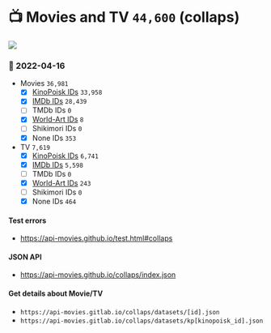 # :tv: Movies and TV `44,600` (collaps)

<a href="https://API-Movies.github.io"><img src="https://API-Movies.github.io/banner.png?cache"></a>

### :date: 2022-04-16
- Movies `36,981`
  - [x] <a href="https://API-Movies.github.io/collaps/movie_kinopoisk_ids.json">KinoPoisk IDs</a> `33,958`
  - [x] <a href="https://API-Movies.github.io/collaps/movie_imdb_ids.json">IMDb IDs</a> `28,439`
  - [ ] TMDb IDs `0`
  - [x] <a href="https://API-Movies.github.io/collaps/movie_world_art_ids.json">World-Art IDs</a> `8`
  - [ ] Shikimori IDs `0`
  - [x] None IDs `353`
- TV `7,619`
  - [x] <a href="https://API-Movies.github.io/collaps/tv_kinopoisk_ids.json">KinoPoisk IDs</a> `6,741`
  - [x] <a href="https://API-Movies.github.io/collaps/tv_imdb_ids.json">IMDb IDs</a> `5,598`
  - [ ] TMDb IDs `0`
  - [x] <a href="https://API-Movies.github.io/collaps/tv_world_art_ids.json">World-Art IDs</a> `243`
  - [ ] Shikimori IDs `0`
  - [x] None IDs `464`
#### Test errors
- <a href='https://api-movies.github.io/test.html#collaps'>https://api-movies.github.io/test.html#collaps</a>
#### JSON API
- <a href='https://api-movies.github.io/collaps/index.json'>https://api-movies.github.io/collaps/index.json</a>
#### Get details about Movie/TV
- `https://api-movies.gitlab.io/collaps/datasets/[id].json`
- `https://api-movies.gitlab.io/collaps/datasets/kp[kinopoisk_id].json`
